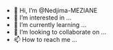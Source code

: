 - 👋 Hi, I’m @Nedjima-MEZIANE
- 👀 I’m interested in ...
- 🌱 I’m currently learning ...
- 💞️ I’m looking to collaborate on ...
- 📫 How to reach me ...

<!---
Nedjima-MEZIANE/Nedjima-MEZIANE is a ✨ special ✨ repository because its `README.md` (this file) appears on your GitHub profile.
You can click the Preview link to take a look at your changes.
--->
